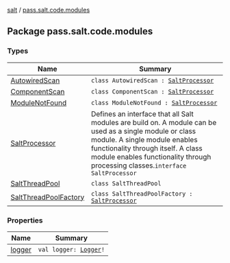 [salt](../index.md) / [pass.salt.code.modules](./index.md)

## Package pass.salt.code.modules

### Types

| Name | Summary |
|---|---|
| [AutowiredScan](-autowired-scan/index.md) | `class AutowiredScan : `[`SaltProcessor`](-salt-processor/index.md) |
| [ComponentScan](-component-scan/index.md) | `class ComponentScan : `[`SaltProcessor`](-salt-processor/index.md) |
| [ModuleNotFound](-module-not-found/index.md) | `class ModuleNotFound : `[`SaltProcessor`](-salt-processor/index.md) |
| [SaltProcessor](-salt-processor/index.md) | Defines an interface that all Salt modules are build on. A module can be used as a single module or class module. A single module enables functionality through itself. A class module enables functionality through processing classes.`interface SaltProcessor` |
| [SaltThreadPool](-salt-thread-pool/index.md) | `class SaltThreadPool` |
| [SaltThreadPoolFactory](-salt-thread-pool-factory/index.md) | `class SaltThreadPoolFactory : `[`SaltProcessor`](-salt-processor/index.md) |

### Properties

| Name | Summary |
|---|---|
| [logger](logger.md) | `val logger: `[`Logger`](https://docs.oracle.com/javase/6/docs/api/java/util/logging/Logger.html)`!` |
